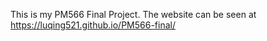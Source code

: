 This is my PM566 Final Project. The website can be seen at https://luqing521.github.io/PM566-final/
